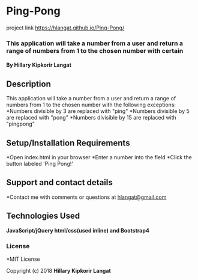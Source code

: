 # Ping-Pong
project link  https://hlangat.github.io/Ping-Pong/
### This application will take a number from a user and return a range of numbers from 1 to the chosen number with certain 

#### By Hillary Kipkorir Langat

## Description

This application will take a number from a user and return a range of numbers from 1 to the chosen number with the following exceptions:
 *Numbers divisible by 3 are replaced with "ping"
 *Numbers divisible by 5 are replaced with "pong"
 *Numbers divisible by 15 are replaced with "pingpong"

## Setup/Installation Requirements

*Open index.html in your browser
*Enter a number into the field
*Click the button labeled 'Ping Pong!'





## Support and contact details

*Contact me with comments or questions at hlangat@gmail.com

## Technologies Used

**JavaScript/jQuery html/css(used inline) and Bootstrap4**
### License

 *MIT License

Copyright (c) 2018 __Hillary Kipkorir Langat__
